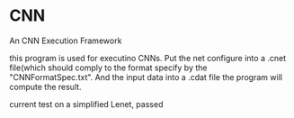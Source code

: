 # CNN
An CNN Execution Framework

this program is used for executino CNNs. 
Put the net configure into a .cnet file(which should comply to the format specify by the "CNNFormatSpec.txt". And the input data into a .cdat file the program will compute the result.

current test on a simplified Lenet, passed
